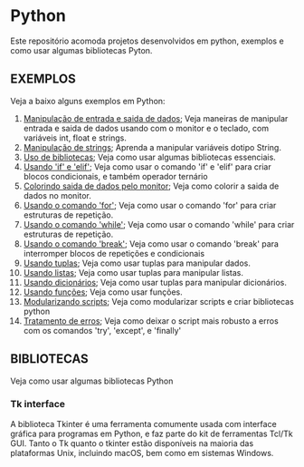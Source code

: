 # Python
 Este repositório acomoda projetos desenvolvidos em python, exemplos e como usar algumas bibliotecas Pyton.

 ## EXEMPLOS
 Veja a baixo alguns exemplos em Python:
 1. [Manipulação de entrada e saida de dados](https://github.com/marcospontoexe/Python/tree/main/exerc%C3%ADcios_curso%20em%20v%C3%ADdeo/01-vari%C3%A1veis); Veja maneiras de manipular entrada e saida de dados usando com o monitor e o teclado, com variáveis int, float e strings.
 2. [Manipulação de strings](https://github.com/marcospontoexe/Python/tree/main/exerc%C3%ADcios_curso%20em%20v%C3%ADdeo/02-string); Aprenda a manipular variáveis dotipo String.
 3. [Uso de bibliotecas](https://github.com/marcospontoexe/Python/tree/main/exerc%C3%ADcios_curso%20em%20v%C3%ADdeo/03-bilioteca); Veja como usar algumas bibliotecas essenciais.
 4. [Usando 'if' e 'elif'](https://github.com/marcospontoexe/Python/tree/main/exerc%C3%ADcios_curso%20em%20v%C3%ADdeo/04-if); Veja como usar o comando 'if' e 'elif' para criar blocos condicionais, e também operador ternário
 5. [Colorindo saida de dados pelo monitor](https://github.com/marcospontoexe/Python/tree/main/exerc%C3%ADcios_curso%20em%20v%C3%ADdeo/05-cores); Veja como colorir a saida de dados no monitor.
 6. [Usando o comando 'for'](https://github.com/marcospontoexe/Python/tree/main/exerc%C3%ADcios_curso%20em%20v%C3%ADdeo/06-for); Veja como usar o comando 'for' para criar estruturas de repetição.
 7. [Usando o comando 'while'](https://github.com/marcospontoexe/Python/tree/main/exerc%C3%ADcios_curso%20em%20v%C3%ADdeo/07-while); Veja como usar o comando 'while' para criar estruturas de repetição.
 8. [Usando o comando 'break'](https://github.com/marcospontoexe/Python/tree/main/exerc%C3%ADcios_curso%20em%20v%C3%ADdeo/08-break); Veja como usar o comando 'break' para interromper blocos de repetições e condicionais 
 9. [Usando tuplas](https://github.com/marcospontoexe/Python/tree/main/exerc%C3%ADcios_curso%20em%20v%C3%ADdeo/09-tupla); Veja como usar tuplas para manipular dados.
 10. [Usando listas](https://github.com/marcospontoexe/Python/tree/main/exerc%C3%ADcios_curso%20em%20v%C3%ADdeo/10-lista); Veja como usar tuplas para manipular listas.
 11. [Usando dicionários](https://github.com/marcospontoexe/Python/tree/main/exerc%C3%ADcios_curso%20em%20v%C3%ADdeo/11-dicion%C3%A1rio); Veja como usar tuplas para manipular dicionários.
 12. [Usando funções](https://github.com/marcospontoexe/Python/tree/main/exerc%C3%ADcios_curso%20em%20v%C3%ADdeo/12-fun%C3%A7%C3%B5es); Veja como usar funções.
 13. [Modularizando scripts](https://github.com/marcospontoexe/Python/tree/main/exerc%C3%ADcios_curso%20em%20v%C3%ADdeo/13-modulariza%C3%A7%C3%A3o); Veja como modularizar scripts e criar bibliotecas python
 14. [Tratamento de erros](https://github.com/marcospontoexe/Python/tree/main/exerc%C3%ADcios_curso%20em%20v%C3%ADdeo/tratamento%20de%20erros); Veja como deixar o script mais robusto a erros com os comandos 'try', 'except', e 'finally'

## BIBLIOTECAS
Veja como usar algumas bibliotecas Python
### Tk interface
A biblioteca Tkinter é uma ferramenta comumente usada com interface gráfica para programas em Python, e faz parte do kit de ferramentas Tcl/Tk GUI. Tanto o Tk quanto o tkinter estão disponíveis na maioria das plataformas Unix, incluindo macOS, bem como em sistemas Windows.
